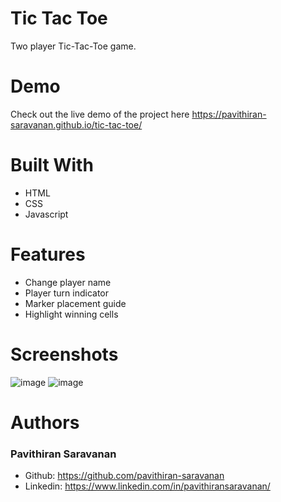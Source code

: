 # Tic Tac Toe
Two player Tic-Tac-Toe game.

# Demo
Check out the live demo of the project here https://pavithiran-saravanan.github.io/tic-tac-toe/

# Built With
- HTML
- CSS
- Javascript

# Features
- Change player name
- Player turn indicator
- Marker placement guide
- Highlight winning cells

# Screenshots
![image](https://github.com/pavithiran-saravanan/tic-tac-toe/assets/63770646/f08c34e0-0f93-4de6-a8fb-655a01eedf86)
![image](https://github.com/pavithiran-saravanan/tic-tac-toe/assets/63770646/3bf83608-35ad-401b-bf9f-8b922bbcc335)

# Authors
### Pavithiran Saravanan
- Github: https://github.com/pavithiran-saravanan
- Linkedin: https://www.linkedin.com/in/pavithiransaravanan/

